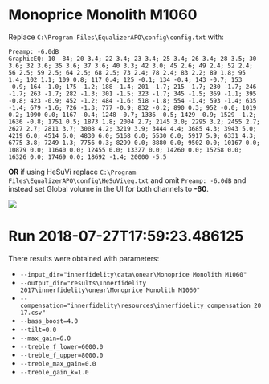 # Monoprice Monolith M1060
Replace `C:\Program Files\EqualizerAPO\config\config.txt` with:
```
Preamp: -6.0dB
GraphicEQ: 10 -84; 20 3.4; 22 3.4; 23 3.4; 25 3.4; 26 3.4; 28 3.5; 30 3.6; 32 3.6; 35 3.6; 37 3.6; 40 3.3; 42 3.0; 45 2.6; 49 2.4; 52 2.4; 56 2.5; 59 2.5; 64 2.5; 68 2.5; 73 2.4; 78 2.4; 83 2.2; 89 1.8; 95 1.4; 102 1.1; 109 0.8; 117 0.4; 125 -0.1; 134 -0.4; 143 -0.7; 153 -0.9; 164 -1.0; 175 -1.2; 188 -1.4; 201 -1.7; 215 -1.7; 230 -1.7; 246 -1.7; 263 -1.7; 282 -1.3; 301 -1.5; 323 -1.7; 345 -1.5; 369 -1.1; 395 -0.8; 423 -0.9; 452 -1.2; 484 -1.6; 518 -1.8; 554 -1.4; 593 -1.4; 635 -1.4; 679 -1.6; 726 -1.3; 777 -0.9; 832 -0.2; 890 0.3; 952 -0.0; 1019 0.2; 1090 0.0; 1167 -0.4; 1248 -0.7; 1336 -0.5; 1429 -0.9; 1529 -1.2; 1636 -0.8; 1751 0.5; 1873 1.8; 2004 2.7; 2145 3.0; 2295 3.2; 2455 2.7; 2627 2.7; 2811 3.7; 3008 4.2; 3219 3.9; 3444 4.4; 3685 4.3; 3943 5.0; 4219 6.0; 4514 6.0; 4830 6.0; 5168 6.0; 5530 6.0; 5917 5.9; 6331 4.3; 6775 3.8; 7249 1.3; 7756 0.3; 8299 0.0; 8880 0.0; 9502 0.0; 10167 0.0; 10879 0.0; 11640 0.0; 12455 0.0; 13327 0.0; 14260 0.0; 15258 0.0; 16326 0.0; 17469 0.0; 18692 -1.4; 20000 -5.5
```
**OR** if using HeSuVi replace `C:\Program Files\EqualizerAPO\config\HeSuVi\eq.txt` and omit `Preamp: -6.0dB` and instead set Global volume in the UI for both channels to **-60**.

![](https://raw.githubusercontent.com/jaakkopasanen/AutoEq/master/results/Innerfidelity%202017/innerfidelity/onear/Monoprice%20Monolith%20M1060/Monoprice%20Monolith%20M1060.png)

# Run 2018-07-27T17:59:23.486125
There results were obtained with parameters:
* `--input_dir="innerfidelity\data\onear\Monoprice Monolith M1060"`
* `--output_dir="results\Innerfidelity 2017\innerfidelity\onear\Monoprice Monolith M1060"`
* `--compensation="innerfidelity\resources\innerfidelity_compensation_2017.csv"`
* `--bass_boost=4.0`
* `--tilt=0.0`
* `--max_gain=6.0`
* `--treble_f_lower=6000.0`
* `--treble_f_upper=8000.0`
* `--treble_max_gain=0.0`
* `--treble_gain_k=1.0`